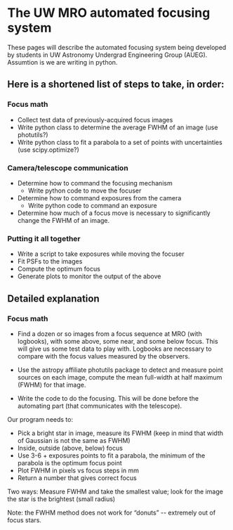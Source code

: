 # The UW MRO automated focusing system

These pages will describe the automated focusing system being developed by students in UW Astronomy Undergrad Engineering Group (AUEG). Assumtion is we are writing in python.

## Here is a shortened list of steps to take, in order:

### Focus math
* Collect test data of previously-acquired focus images
* Write python class to determine the average FWHM of an image (use photutils?)
* Write python class to fit a parabola to a set of points with uncertainties (use scipy.optimize?)

### Camera/telescope communication
* Determine how to command the focusing mechanism
  * Write python code to move the focuser
* Determine how to command exposures from the camera
  * Write python code to command an exposure
* Determine how much of a focus move is necessary to significantly change the FWHM of an image.

### Putting it all together
* Write a script to take exposures while moving the focuser
* Fit PSFs to the images
* Compute the optimum focus
* Generate plots to monitor the output of the above

## Detailed explanation

### Focus math
* Find a dozen or so images from a focus sequence at MRO (with logbooks), with some above, some near, and some below focus. This will give us some test data to play with. Logbooks are necessary to compare with the focus values measured by the observers.

* Use the astropy affiliate photutils package to detect and measure point sources on each image, compute the mean full-width at half maximum (FWHM) for that image.

* Write the code to do the focusing. This will be done before the automating part (that communicates with the telescope).

Our program needs to: 
  * Pick a bright star in image, measure its FWHM (keep in mind that width of Gaussian is not the same as FWHM)
  * Inside, outside (above, below) focus
  * Use 3-6 + exposures points to fit a parabola, the minimum of the parabola is the optimum focus point
  * Plot FWHM in pixels vs focus steps in mm
  * Return a number that gives correct focus

Two ways: Measure FWHM and take the smallest value; look for the image the star is the brightest (small radius)

Note: the FWHM method does not work for “donuts” -- extremely out of focus stars.


